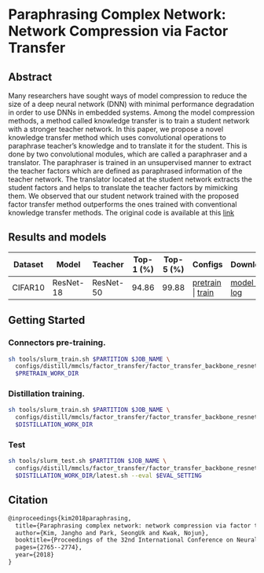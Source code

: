 # Paraphrasing Complex Network: Network Compression via Factor Transfer

## Abstract

Many researchers have sought ways of model compression to reduce the size of a deep neural network (DNN) with minimal performance degradation in order to use DNNs in embedded systems. Among the model compression methods, a method called knowledge transfer is to train a student network with a stronger teacher network. In this paper, we propose a novel knowledge transfer method which uses convolutional operations to paraphrase teacher’s knowledge and to translate it for the student. This is done by two convolutional modules, which are called a paraphraser and a translator. The paraphraser is trained in an unsupervised manner to extract the teacher factors which are defined as paraphrased information of the teacher network. The translator located at the student network extracts the student factors and helps to translate the teacher factors by mimicking them. We observed that our student network trained with the proposed factor transfer method outperforms the ones trained with conventional knowledge transfer methods. The original code is available at this [link](https://github.com/Jangho-Kim/Factor-Transfer-pytorch)

## Results and models

| Dataset | Model     | Teacher   | Top-1 (%) | Top-5 (%) | Configs                                                                                                                                                            | Download          |
| ------- | --------- | --------- | --------- | --------- | ------------------------------------------------------------------------------------------------------------------------------------------------------------------ | ----------------- |
| CIFAR10 | ResNet-18 | ResNet-50 | 94.86     | 99.88     | [pretrain](./factor_transfer_backbone_resnet50_resnet18_8xb32_cifar10_pretrain.py) \| [train](./factor_transfer_backbone_resnet50_resnet18_8xb32_cifar10_train.py) | [model & log](<>) |

## Getting Started

### Connectors pre-training.

```bash
sh tools/slurm_train.sh $PARTITION $JOB_NAME \
  configs/distill/mmcls/factor_transfer/factor_transfer_backbone_resnet50_resnet18_8xb32_cifar10_pretrain.py \
  $PRETRAIN_WORK_DIR
```

### Distillation training.

```bash
sh tools/slurm_train.sh $PARTITION $JOB_NAME \
  configs/distill/mmcls/factor_transfer/factor_transfer_backbone_resnet50_resnet18_8xb32_cifar10_train.py \
  $DISTILLATION_WORK_DIR
```

### Test

```bash
sh tools/slurm_test.sh $PARTITION $JOB_NAME \
  configs/distill/mmcls/factor_transfer/factor_transfer_backbone_resnet50_resnet18_8xb32_cifar10_train.py \
  $DISTILLATION_WORK_DIR/latest.sh --eval $EVAL_SETTING
```

## Citation

```latex
@inproceedings{kim2018paraphrasing,
  title={Paraphrasing complex network: network compression via factor transfer},
  author={Kim, Jangho and Park, SeongUk and Kwak, Nojun},
  booktitle={Proceedings of the 32nd International Conference on Neural Information Processing Systems},
  pages={2765--2774},
  year={2018}
}
```
